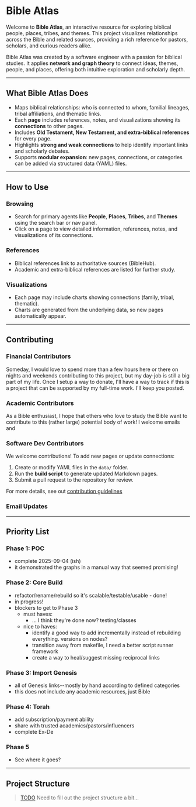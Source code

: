 # Bible Atlas

Welcome to **Bible Atlas**, an interactive resource for exploring biblical people, places, tribes, and themes. This project visualizes relationships across the Bible and related sources, providing a rich reference for pastors, scholars, and curious readers alike.

Bible Atlas was created by a software engineer with a passion for biblical studies. It applies **network and graph theory** to connect ideas, themes, people, and places, offering both intuitive exploration and scholarly depth.

---

## What Bible Atlas Does

- Maps biblical relationships: who is connected to whom, familial lineages, tribal affiliations, and thematic links.  
- Each **page** includes references, notes, and visualizations showing its **connections** to other pages.  
- Includes **Old Testament, New Testament, and extra-biblical references** for every page.  
- Highlights **strong and weak connections** to help identify important links and scholarly debates.  
- Supports **modular expansion**: new pages, connections, or categories can be added via structured data (YAML) files.

---

## How to Use

### Browsing
- Search for primary agents like **People**, **Places**, **Tribes**, and **Themes** using the search bar or nav panel.
- Click on a page to view detailed information, references, notes, and visualizations of its connections.

### References
- Biblical references link to authoritative sources (BibleHub).
- Academic and extra-biblical references are listed for further study.

### Visualizations
- Each page may include charts showing connections (family, tribal, thematic).  
- Charts are generated from the underlying data, so new pages automatically appear.

---

## Contributing

### Financial Contributors

Someday, I would love to spend more than a few hours here or there on nights and weekends contributing to this project, but my day-job is still a big part of my life. Once I setup a way to donate, I'll have a way to track if this is a project that can be supported by my full-time work. I'll keep you posted.

### Academic Contributors
As a Bible enthusiast, I hope that others who love to study the Bible want to contribute to this (rather large) potential body of work! I welcome emails and 

### Software Dev Contributors

We welcome contributions! To add new pages or update connections:  

1. Create or modify YAML files in the `data/` folder.  
2. Run the **build script** to generate updated Markdown pages.  
3. Submit a pull request to the repository for review.

For more details, see out [contribution guidelines](devs/contributing.md)

### Email Updates
<script src="https://js-na2.hsforms.net/forms/embed/243805031.js" defer></script>
<div class="hs-form-frame" data-region="na2" data-form-id="1dae0866-beca-4bf7-a76d-83825456fa3b" data-portal-id="243805031"></div>

---

## Priority List
### Phase 1: POC
- complete 2025-09-04 (ish)
- it demonstrated the graphs in a manual way that seemed promising!
### Phase 2: Core Build
- refactor/rename/rebuild so it's scalable/testable/usable - done!
- in progress!
- blockers to get to Phase 3
  - must haves:
    - ... I think they're done now? testing/classes
  - nice to haves:
    - identify a good way to add incrementally instead of rebuilding everything. versions on nodes?
    - transition away from makefile, I need a better script runner framework
    - create a way to heal/suggest missing reciprocal links
### Phase 3: Import Genesis
- all of Genesis links--mostly by hand according to defined categories
- this does not include any academic resources, just Bible
### Phase 4: Torah
- add subscription/payment ability
- share with trusted academics/pastors/influencers
- complete Ex-De
### Phase 5
- See where it goes?

---

## Project Structure

> [TODO]()
> Need to fill out the project structure a bit...
